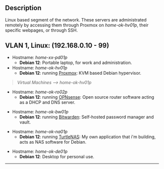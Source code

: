 
## Description

Linux based segment of the network. These servers are administrated remotely by accessing them through Proxmox on *home-ok-hv01p*, their specific webpages, or through SSH.

## VLAN 1, Linux: (192.168.0.10 - 99)

- Hostname: *home-xx-pd01p*
  - **Debian 12**: Portable laptop, for work and administration.
- Hostname: *home-ok-hv01p*
  - **Debian 12**: running [Proxmox](https://www.proxmox.com/en/): KVM based Debian hypervisor.
> *Virtual Machines --> home-ok-hv01p*
- Hostname: *home-ok-ro02p*
  - **Debian 12**: running [OPNsense](https://opnsense.org/): Open source router software acting as a DHCP and DNS server.
>
- Hostname: *home-ok-bw01p*
  - **Debian 12**: running [Bitwarden](https://github.com/bitwarden/server): Self-hosted password manager and vault.
>
- Hostname: *home-ok-na01p*
  - **Debian 12**: running [TurtleNAS](https://github.com/allenc125789/TurtleNAS): My own application that i'm building, acts as NAS software for Debian.
>
- Hostname: *home-ok-de01p*
  - **Debian 12**: Desktop for personal use.
>
______________________________________________________________________________
